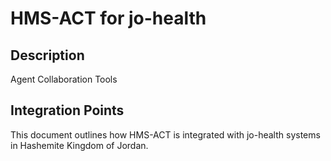 # HMS-ACT for jo-health

## Description

Agent Collaboration Tools

## Integration Points

This document outlines how HMS-ACT is integrated with jo-health systems in Hashemite Kingdom of Jordan.
